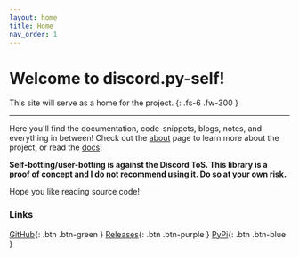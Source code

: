 ```yaml
---
layout: home
title: Home
nav_order: 1
---
```


# Welcome to discord.py-self!
This site will serve as a home for the project.
{: .fs-6 .fw-300 }

---

Here you'll find the documentation, code-snippets, blogs, notes, and everything in between!
Check out the [about](about.html) page to learn more about the project, or read the [docs](docs/)!

**Self-botting/user-botting is against the Discord ToS. This library is a proof of concept and I do not recommend using it. Do so at your own risk.**

Hope you like reading source code!


### Links
[GitHub](//github.com/dolfies/discord.py-self){: .btn .btn-green }
[Releases](//github.com/dolfies/discord.py-self/releases){: .btn .btn-purple }
[PyPi](//pypi.org/project/discord.py-self){: .btn .btn-blue }
